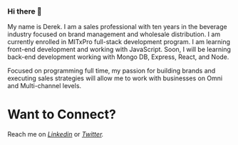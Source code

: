 ### Hi there 👋
 
<P> My name is Derek. I am a sales professional with ten years in the beverage industry focused on brand management and wholesale distribution. I am currently enrolled in MITxPro full-stack development program. I am learning front-end development and working with JavaScript. Soon, I will be learning back-end development working with Mongo DB, Express, React, and Node. 

 Focused on programming full time, my passion for building brands and executing sales strategies will allow me to work with businesses on Omni and Multi-channel levels.    
 </P>
 
 # Want to Connect?

<p> 
  
  Reach me on *[Linkedin](https://www.linkedin.com/in/derek-diaz/)* or *[Twitter](https://twitter.com/Diazcsu).*
  
</p>

<!--
**ForeverPhoenix21/ForeverPhoenix21** is a ✨ _special_ ✨ repository because its `README.md` (this file) appears on your GitHub profile.

Here are some ideas to get you started:

- 🔭 I’m currently working on ...
- 🌱 I’m currently learning ...
- 👯 I’m looking to collaborate on ...
- 🤔 I’m looking for help with ...
- 💬 Ask me about ...
- 📫 How to reach me: ...
- 😄 Pronouns: ...
- ⚡ Fun fact: ...
-->

